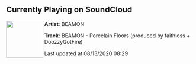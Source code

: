 ## Currently Playing on SoundCloud

[<img align="left" width="100" src="https://i1.sndcdn.com/artworks-n5xYEbZAJ8637D3x-DybNzw-t50x50.jpg">](https://soundcloud.com/thebeamon/porcelain)

**Artist**: BEAMON 

**Track**: BEAMON - Porcelain Floors (produced by faithloss + DoozzyGotFire)

Last updated at 08/13/2020 08:29
